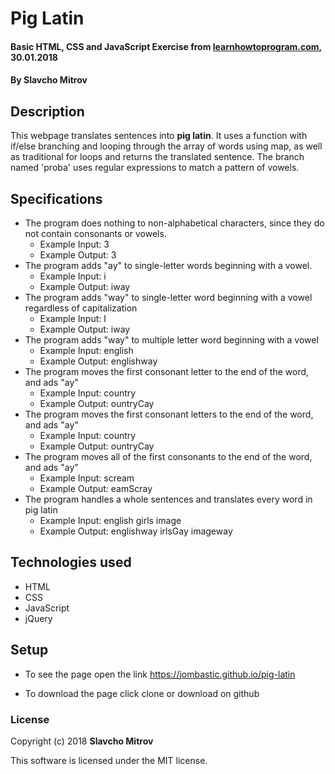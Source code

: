 # Pig Latin

#### Basic HTML, CSS and JavaScript Exercise from [learnhowtoprogram.com](https://www.learnhowtoprogram.com), 30.01.2018

#### By Slavcho Mitrov

## Description

This webpage translates sentences into **pig latin**. It uses a function with if/else branching and looping through the array of words using map, as well as traditional for loops and returns the translated sentence. The branch named 'proba' uses regular expressions to match a pattern of vowels.

## Specifications

* The program does nothing to non-alphabetical characters, since they do not contain consonants or vowels.
  * Example Input: 3
  * Example Output: 3
* The program adds "ay" to single-letter words beginning with a vowel.
  * Example Input: i
  * Example Output: iway
* The program adds "way" to single-letter word beginning with a vowel regardless of capitalization
  * Example Input: I
  * Example Output: iway
* The program adds "way" to multiple letter word beginning with a vowel
  * Example Input: english
  * Example Output: englishway
* The program moves the first consonant letter to the end of the word, and ads "ay"
  * Example Input: country
  * Example Output: ountryCay
* The program moves the first consonant letters to the end of the word, and ads "ay"
  * Example Input: country
  * Example Output: ountryCay
* The program moves all of the first consonants to the end of the word, and ads "ay"
  * Example Input: scream
  * Example Output: eamScray
* The program handles a whole sentences and translates every word in pig latin
  * Example Input: english girls image
  * Example Output: englishway irlsGay imageway

## Technologies used

* HTML
* CSS
* JavaScript
* jQuery

## Setup

* To see the page open the link https://jombastic.github.io/pig-latin

* To download the page click clone or download on github

### License

Copyright (c) 2018 **Slavcho Mitrov**

This software is licensed under the MIT license.
